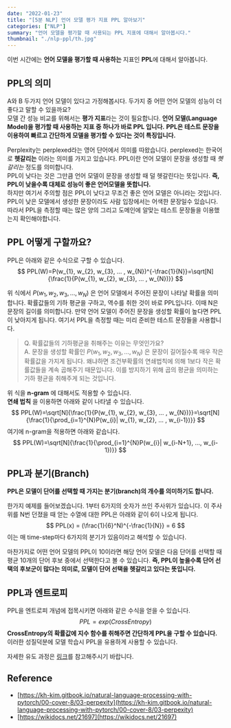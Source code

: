 ```yaml
---
date: "2022-01-23"
title: "[5분 NLP] 언어 모델 평가 지표 PPL 알아보기"
categories: ["NLP"]
summary: "언어 모델을 평가할 때 사용되는 PPL 지표에 대해서 알아봅시다."
thumbnail: "./nlp-ppl/th.jpg"
---
```

이번 시간에는 **언어 모델을 평가할 때 사용하는** 지표인 **PPL**에 대해서 알아봅니다.

## PPL의 의미
A와 B 두가지 언어 모델이 있다고 가정해봅시다. 두가지 중 어떤 언어 모델의 성능이 더 좋다고 말할 수 있을까요?  
모델 간 성능 비교를 위해서는 **평가 지표**라는 것이 필요합니다. **언어 모델(Language Model)을 평가할 때 사용하는 지표 중 하나가 바로 PPL 입니다.**
**PPL은 테스트 문장을 이용하여 빠르고 간단하게 모델을 평가할 수 있다는 것이 특징입니다.**

Perplexity는 perplexed라는 영어 단어에서 의미를 따왔습니다. perplexed는 한국어로 **헷갈리는** 이라는 의미를 가지고 있습니다.
PPL이란 언어 모델이 문장을 생성할 때 *헷갈리는* 정도를 의미합니다.  
PPL이 낮다는 것은 그만큼 언어 모델이 문장을 생성할 때 덜 헷갈린다는 뜻입니다. **즉, PPL이 낮을수록 대체로 성능이 좋은 언어모델을 뜻합니다.**  
하지만 여기서 주의할 점은 PPL이 낮다고 무조건 좋은 언어 모델은 아니라는 것입니다. PPL이 낮은 모델에서 생성한 문장이라도 사람 입장에서는 어색한 문장일수 있습니다. 따라서 PPL을 측정할 때는 많은 양의 그리고 도메인에 알맞는 테스트 문장들을 이용했는지 확인해야합니다.  



 

## PPL 어떻게 구할까요?
PPL은 아래와 같은 수식으로 구할 수 있습니다.
$$
PPL(W)=P(w_{1}, w_{2}, w_{3}, ... , w_{N})^{-\frac{1}{N}}=\sqrt[N]{\frac{1}{P(w_{1}, w_{2}, w_{3}, ... , w_{N})}}
$$

위 식에서 $P(w_{1}, w_{2}, w_{3}, ... , w_{N})$ 은 언어 모델에서 주어진 문장이 나타날 확률을 의미합니다. 확률값들의 기하 평균을 구하고, 역수를 취한 것이 바로 PPL입니다. 이때 N은 문장의 길이를 의미합니다.
만약 언어 모델이 주어진 문장을 생성할 확률이 높다면 PPL이 낮아지게 됩니다. 여기서 PPL을 측정할 때는 미리 준비한 테스트 문장들을 사용합니다.     

> Q. 확률값들의 기하평균을 취해주는 이유는 무엇인가요?  
> A. 문장을 생성할 확률인 $P(w_{1}, w_{2}, w_{3}, ... , w_{N})$ 은 문장이 길어질수록 매우 작은 확률값을 가지게 됩니다. 왜냐하면 조건부확률의 연쇄법칙에 의해 1보다 작은 확률값들을 계속 곱해주기 때문입니다. 이를 방지하기 위해 곱의 평균을 의미하는 기하 평균을 취해주게 되는 것입니다.  

위 식을 **n-gram** 에 대해서도 적용할 수 있습니다.  
**연쇄 법칙** 을 이용하면 아래와 같이 나타낼 수 있습니다.
$$
PPL(W)=\sqrt[N]{\frac{1}{P(w_{1}, w_{2}, w_{3}, ... , w_{N})}}=\sqrt[N]{\frac{1}{\prod_{i=1}^{N}P(w_{i}| w_{1}, w_{2}, ... , w_{i-1})}}
$$
여기에 n-gram을 적용하면 아래와 같습니다.
$$
PPL(W)=\sqrt[N]{\frac{1}{\prod_{i=1}^{N}P(w_{i}| w_{i-N+1}, ..., w_{i-1})}}
$$


## PPL과 분기(Branch)
**PPL은 모델이 단어를 선택할 때 가지는 분기(branch)의 개수를 의미하기도 합니다.**

한가지 예제를 들어보겠습니다. 1부터 6가지의 숫자가 쓰인 주사위가 있습니다. 이 주사위를 N번 던졌을 때 얻는 수열에 대한 PPL은 아래와 같이 6이 나오게 됩니다.
$$
PPL(x) = (\frac{1}{6}^N)^{-\frac{1}{N}} = 6
$$
이는 매 time-step마다 6가지의 분기가 있음이라고 해석할 수 있습니다.

마찬가지로 어떤 언어 모델의 PPL이 10이라면 해당 언어 모델은 다음 단어를 선택할 때 평균 10개의 단어 후보 중에서 선택한다고 볼 수 있습니다.
**즉, PPL이 높을수록 단어 선택의 후보군이 많다는 의미로, 모델이 단어 선택을 헷갈리고 있다는 뜻입니다.**

## PPL과 엔트로피
PPL을 엔트로피 개념에 접목시키면 아래와 같은 수식을 얻을 수 있습니다.
$$
PPL = exp(CrossEntropy)
$$
**CrossEntropy의 확률값에 지수 함수를 취해주면 간단하게 PPL을 구할 수 있습니다.** 이러한 성질덕분에 모델 학습시 PPL을 유용하게 사용할 수 있습니다.  

자세한 유도 과정은 [링크](https://kh-kim.gitbook.io/natural-language-processing-with-pytorch/00-cover-8/03-perpexity#ppl-1)를 참고해주시기 바랍니다.

## Reference
- [https://kh-kim.gitbook.io/natural-language-processing-with-pytorch/00-cover-8/03-perpexity](https://kh-kim.gitbook.io/natural-language-processing-with-pytorch/00-cover-8/03-perpexity)
- [https://wikidocs.net/21697](https://wikidocs.net/21697)